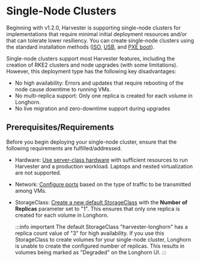 # Single-Node Clusters

Beginning with v1.2.0, Harvester is supporting single-node clusters for implementations that require minimal initial deployment resources and/or that can tolerate lower resiliency. You can create single-node clusters using the standard installation methods ([ISO](https://docs.harvesterhci.io/v1.2/install/index), [USB](https://docs.harvesterhci.io/v1.2/install/usb-install), and [PXE boot](https://docs.harvesterhci.io/v1.2/install/pxe-boot-install)).

Single-node clusters support most Harvester features, including the creation of RKE2 clusters and node upgrades (with some limitations). However, this deployment type has the following key disadvantages:
- No high availability: Errors and updates that require rebooting of the node cause downtime to running VMs.
- No multi-replica support: Only one replica is created for each volume in Longhorn.
- No live migration and zero-downtime support during upgrades

## Prerequisites/Requirements

Before you begin deploying your single-node cluster, ensure that the following requirements are fulfilled/addressed.

- Hardware: [Use server-class hardware](https://docs.harvesterhci.io/v1.2/install/requirements#hardware-requirements) with sufficient resources to run Harvester and a production workload. Laptops and nested virtualization are not supported.
- Network: [Configure ports](https://docs.harvesterhci.io/v1.2/install/requirements#port-requirements-for-harvester-nodes) based on the type of traffic to be transmitted among VMs.
- StorageClass: [Create a new default StorageClass](https://docs.harvesterhci.io/v1.2/advanced/storageclass#creating-a-storageclass) with the **Number of Replicas** parameter set to "1". This ensures that only one replica is created for each volume in Longhorn.

    :::info important
    The default StorageClass "harvester-longhorn" has a replica count value of "3" for high availability. If you use this StorageClass to create volumes for your single-node cluster, Longhorn is unable to create the configured number of replicas. This results in volumes being marked as "Degraded" on the Longhorn UI.
    :::
